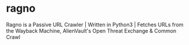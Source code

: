 # ragno
Ragno is a Passive URL Crawler | Written in Python3 | Fetches URLs from the Wayback Machine, AlienVault's Open Threat Exchange &amp; Common Crawl
